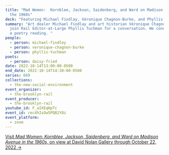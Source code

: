 ```yaml
---
title: "Mad Women:  Kornblee, Jackson, Saidenberg, and Ward on Madison Avenue in
  the 1960s"
deck: "Featuring Michael Findlay, Véronique Chagnon-Burke, and Phyllis Tuchman "
summary: "Art dealer Michael Findlay and art historian Véronique Chagnon-Burke
  join Rail Editor-at-Large Phyllis Tuchman for a conversation. We conclude with
  a poetry reading. "
people:
  - person: michael-findley
  - person: veronique-chagnon-burke
  - person: phyllis-tuchman
poets:
  - person: daisy-fried
date: 2022-10-14T13:00:00-0500
end_date: 2022-10-14T14:30:00-0500
series: 669
collections:
  - the-new-social-environment
event_organizer:
  - the-brooklyn-rail
event_producer:
  - the-brooklyn-rail
youtube_id: F_aIXEqHpTc
event_id: rec4hIsOw5PQB2Y8z
event_platform:
  - zoom
---
```

[Visit *Mad Women: Kornblee, Jackson, Saidenberg, and Ward on Madison Avenue in the 1960s,* on view at David Nolan Gallery through October 22, 2022 → ](https://www.davidnolangallery.com/exhibitions/mad-women)